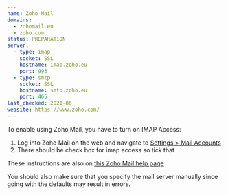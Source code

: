 ```yaml
---
name: Zoho Mail
domains: 
  - zohomail.eu
  - zoho.com 
status: PREPARATION
server:
  - type: imap
    socket: SSL
    hostname: imap.zoho.eu
    port: 993
  - type: smtp
    socket: SSL
    hostname: smtp.zoho.eu
    port: 465
last_checked: 2021-06
website: https://www.zoho.com/
---
```


To enable using Zoho Mail, you have to turn on IMAP Access:

1. Log into Zoho Mail on the web and navigate to [Settings > Mail Accounts](https://mail.zoho.eu/zm/#settings/all/mailaccounts)
2. There should be check box for imap access so tick that

These instructions are also on [this Zoho Mail help page](https://www.zoho.com/mail/help/imap-access.html#EnableIMAPAccess)

You should also make sure that you specify the mail server manually since going with the defaults may result in errors.
